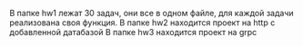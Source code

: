 В папке hw1 лежат 30 задач, они все в одном файле, для каждой задачи реализована своя функция.
В папке hw2 находится проект на http с добавленной датабазой
В папке hw3 находится проект на grpc
